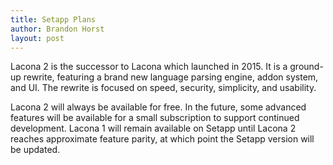 ```yaml
---
title: Setapp Plans
author: Brandon Horst
layout: post
---
```



 Lacona 2 is the successor to Lacona which launched in 2015. It is a ground-up rewrite, featuring a brand new language parsing engine, addon system, and UI. The rewrite is focused on speed, security, simplicity, and usability.

Lacona 2 will always be available for free. In the future, some advanced features will be available for a small subscription to support continued development. Lacona 1 will remain available on Setapp until Lacona 2 reaches approximate feature parity, at which point the Setapp version will be updated.
